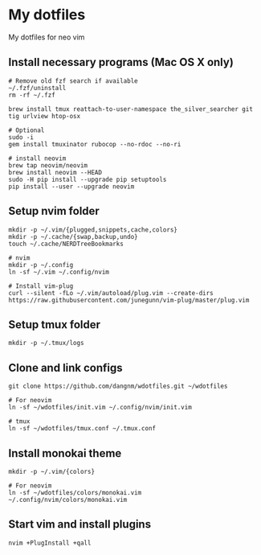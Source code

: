 # My dotfiles

My dotfiles for neo vim

## Install necessary programs (Mac OS X only)

    # Remove old fzf search if available
    ~/.fzf/uninstall
    rm -rf ~/.fzf

    brew install tmux reattach-to-user-namespace the_silver_searcher git tig urlview htop-osx

    # Optional
    sudo -i
    gem install tmuxinator rubocop --no-rdoc --no-ri

    # install neovim
    brew tap neovim/neovim
    brew install neovim --HEAD
    sudo -H pip install --upgrade pip setuptools
    pip install --user --upgrade neovim

## Setup nvim folder

    mkdir -p ~/.vim/{plugged,snippets,cache,colors}
    mkdir -p ~/.cache/{swap,backup,undo}
    touch ~/.cache/NERDTreeBookmarks

    # nvim
    mkdir -p ~/.config
    ln -sf ~/.vim ~/.config/nvim

    # Install vim-plug
    curl --silent -fLo ~/.vim/autoload/plug.vim --create-dirs https://raw.githubusercontent.com/junegunn/vim-plug/master/plug.vim

## Setup tmux folder

    mkdir -p ~/.tmux/logs

## Clone and link configs

    git clone https://github.com/dangnm/wdotfiles.git ~/wdotfiles

    # For neovim
    ln -sf ~/wdotfiles/init.vim ~/.config/nvim/init.vim

    # tmux
    ln -sf ~/wdotfiles/tmux.conf ~/.tmux.conf

## Install monokai theme
    mkdir -p ~/.vim/{colors}

    # For neovim
    ln -sf ~/wdotfiles/colors/monokai.vim ~/.config/nvim/colors/monokai.vim

## Start vim and install plugins

    nvim +PlugInstall +qall
